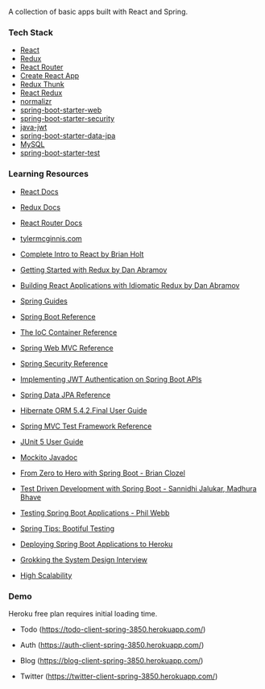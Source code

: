 A collection of basic apps built with React and Spring.

### Tech Stack

- [React](https://reactjs.org/)
- [Redux](http://redux.js.org/)
- [React Router](https://reacttraining.com/react-router/web/guides/quick-start)
- [Create React App](https://github.com/facebook/create-react-app)
- [Redux Thunk](https://github.com/gaearon/redux-thunk)
- [React Redux](https://github.com/reduxjs/react-redux)
- [normalizr](https://github.com/paularmstrong/normalizr)
- [spring-boot-starter-web](https://mvnrepository.com/artifact/org.springframework.boot/spring-boot-starter-web)
- [spring-boot-starter-security](https://mvnrepository.com/artifact/org.springframework.boot/spring-boot-starter-security)
- [java-jwt](https://mvnrepository.com/artifact/com.auth0/java-jwt)
- [spring-boot-starter-data-jpa](https://mvnrepository.com/artifact/org.springframework.boot/spring-boot-starter-data-jpa)
- [MySQL](https://www.mysql.com/)
- [spring-boot-starter-test](https://mvnrepository.com/artifact/org.springframework.boot/spring-boot-starter-test)

### Learning Resources

- [React Docs](https://reactjs.org/)
- [Redux Docs](http://redux.js.org/)
- [React Router Docs](https://reacttraining.com/react-router/web/guides/quick-start)
- [tylermcginnis.com](https://tylermcginnis.com/)
- [Complete Intro to React by Brian Holt](https://frontendmasters.com/courses/react/)
- [Getting Started with Redux by Dan Abramov](https://egghead.io/courses/getting-started-with-redux)
- [Building React Applications with Idiomatic Redux by Dan Abramov](https://egghead.io/courses/building-react-applications-with-idiomatic-redux)

- [Spring Guides](https://spring.io/guides)
- [Spring Boot Reference](https://docs.spring.io/spring-boot/docs/2.1.4.RELEASE/reference/htmlsingle/)
- [The IoC Container Reference](https://docs.spring.io/spring-framework/docs/current/spring-framework-reference/core.html#beans)
- [Spring Web MVC Reference](https://docs.spring.io/spring/docs/5.1.6.RELEASE/spring-framework-reference/web.html#mvc)
- [Spring Security Reference](https://docs.spring.io/spring-security/site/docs/5.2.0.BUILD-SNAPSHOT/reference/htmlsingle/)
- [Implementing JWT Authentication on Spring Boot APIs](https://auth0.com/blog/implementing-jwt-authentication-on-spring-boot/)
- [Spring Data JPA Reference](https://docs.spring.io/spring-data/jpa/docs/2.1.6.RELEASE/reference/html/)
- [Hibernate ORM 5.4.2.Final User Guide](http://docs.jboss.org/hibernate/orm/5.4/userguide/html_single/Hibernate_User_Guide.html)
- [Spring MVC Test Framework Reference](https://docs.spring.io/spring/docs/5.1.6.RELEASE/spring-framework-reference/testing.html#spring-mvc-test-framework)
- [JUnit 5 User Guide](https://junit.org/junit5/docs/current/user-guide/)
- [Mockito Javadoc](https://static.javadoc.io/org.mockito/mockito-core/2.27.0/org/mockito/Mockito.html)
- [From Zero to Hero with Spring Boot - Brian Clozel](https://www.youtube.com/watch?v=aA4tfBGY6jY)
- [Test Driven Development with Spring Boot - Sannidhi Jalukar, Madhura Bhave](https://www.youtube.com/watch?v=s9vt6UJiHg4&t=2711s)
- [Testing Spring Boot Applications - Phil Webb](https://www.youtube.com/watch?v=QjaoAWLlGGs)
- [Spring Tips: Bootiful Testing](https://www.youtube.com/watch?v=lTSJCr7xdbM)
- [Deploying Spring Boot Applications to Heroku](https://devcenter.heroku.com/articles/deploying-spring-boot-apps-to-heroku)
- [Grokking the System Design Interview](https://www.educative.io/collection/5668639101419520/5649050225344512)
- [High Scalability](http://highscalability.com/)

### Demo

Heroku free plan requires initial loading time.

- Todo (https://todo-client-spring-3850.herokuapp.com/)

- Auth (https://auth-client-spring-3850.herokuapp.com/)

- Blog (https://blog-client-spring-3850.herokuapp.com/)

- Twitter (https://twitter-client-spring-3850.herokuapp.com/)

